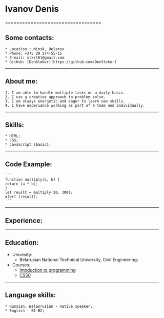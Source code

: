  # Ivanov Denis

==================================

 ## Some contacts:
    * Location : Minsk, Belarus
    * Phone: +375 29 274-55-15
    * E-mail: stkr161@gmail.com
    * GitHub: [DenStoker](https://github.com/DenStoker)
-----------------------------------------------------------------  
 ## About me:
    1. I am able to handle multiple tasks on a daily basis.
    2. I use a creative approach to problem solve.
    3. I am always energetic and eager to learn new skills.
    4. I have experiance working as part of a team and individually.
-----------------------------------------------------------------------
 ## Skills: 
    * HTML;
    * CSS;
    * JavaScript (basic);
------------------------------------------------------------------------
 ## Code Example:
    ```
    function multiply(a, b) {
    return (a * b);
    }
    let reuslt = multiply(10, 300);
    alert (result);
    ```
-------------------------------------------------------------------------------
 ## Experience:

---------------------------------------------------------------------------------
 ## Education:
   * Univesity: 
     - Belarusian National Technical University, Civil Engineering;
   * Courses:
     - [Intoduction to programming](https://ru.hexlet.io/courses/introduction_to_programming) 
     - [CS50](https://www.youtube.com/c/cs50)   
--------------------------------------------------------------------------------------------------
 ## Language skills:
    * Russian, Belasrusian - native speaker;
    * English - B1-B2;

